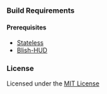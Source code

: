 ### Build Requirements

#### Prerequisites

- [Stateless](https://github.com/dotnet-state-machine/stateless)
- [Blish-HUD](https://github.com/blish-hud/Blish-HUD)

### License

Licensed under the [MIT License](https://choosealicense.com/licenses/mit/)